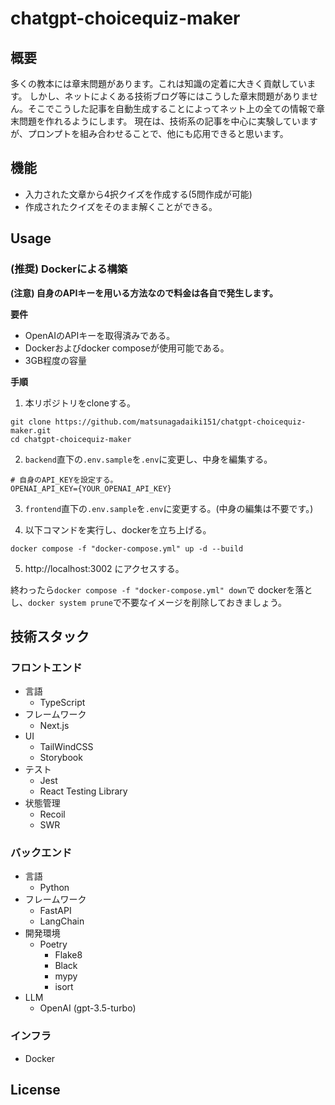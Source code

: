 # chatgpt-choicequiz-maker

## 概要
多くの教本には章末問題があります。これは知識の定着に大きく貢献しています。
しかし、ネットによくある技術ブログ等にはこうした章末問題がありません。そこでこうした記事を自動生成することによってネット上の全ての情報で章末問題を作れるようにします。
現在は、技術系の記事を中心に実験していますが、プロンプトを組み合わせることで、他にも応用できると思います。

## 機能
- 入力された文章から4択クイズを作成する(5問作成が可能)
- 作成されたクイズをそのまま解くことができる。

## Usage

### (推奨) Dockerによる構築

**(注意) 自身のAPIキーを用いる方法なので料金は各自で発生します。**

**要件**
- OpenAIのAPIキーを取得済みである。
- Dockerおよびdocker composeが使用可能である。
- 3GB程度の容量

**手順**
1. 本リポジトリをcloneする。
```
git clone https://github.com/matsunagadaiki151/chatgpt-choicequiz-maker.git
cd chatgpt-choicequiz-maker
```

2. `backend`直下の`.env.sample`を`.env`に変更し、中身を編集する。
```
# 自身のAPI_KEYを設定する。
OPENAI_API_KEY={YOUR_OPENAI_API_KEY}
```

3. `frontend`直下の`.env.sample`を`.env`に変更する。(中身の編集は不要です。)

4. 以下コマンドを実行し、dockerを立ち上げる。
```
docker compose -f "docker-compose.yml" up -d --build
```

5.  http://localhost:3002 にアクセスする。

終わったら`docker compose -f "docker-compose.yml" down`で dockerを落とし、`docker system prune`で不要なイメージを削除しておきましょう。



## 技術スタック

### フロントエンド
- 言語
    - TypeScript
- フレームワーク
    - Next.js
- UI
    - TailWindCSS
    - Storybook
- テスト
  - Jest
  - React Testing Library
- 状態管理
    - Recoil
    - SWR

### バックエンド
- 言語
  - Python
- フレームワーク
  - FastAPI
  - LangChain
- 開発環境
  - Poetry
    - Flake8
    - Black
    - mypy
    - isort
- LLM
  - OpenAI (gpt-3.5-turbo)

### インフラ
- Docker


## License


 

 


